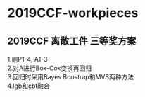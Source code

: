 # 2019CCF-workpieces
## 2019CCF 离散工件 三等奖方案
  
1.删P1-4, A1-3  
2.对A进行Box-Cox变换再回归  
3.回归时采用Bayes Boostrap和MVS两种方法  
4.lgb和cbt融合
